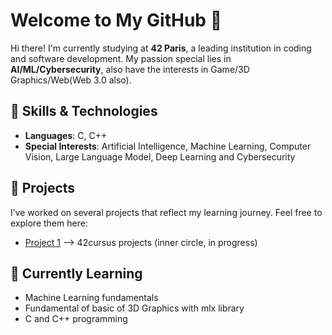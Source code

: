 # Welcome to My GitHub 👋

Hi there! I'm currently studying at **42 Paris**, a leading institution in coding and software development.
My passion special lies in **AI/ML/Cybersecurity**, also have the interests in Game/3D Graphics/Web(Web 3.0 also).

## 🔧 Skills & Technologies
- **Languages**: C, C++
- **Special Interests**: Artificial Intelligence, Machine Learning, Computer Vision, Large Language Model, Deep Learning and Cybersecurity

## 💼 Projects
I’ve worked on several projects that reflect my learning journey. Feel free to explore them here:
- [Project 1](https://github.com/Donghan5/42_Course) --> 42cursus projects (inner circle, in progress)

## 🌱 Currently Learning
- Machine Learning fundamentals
- Fundamental of basic of 3D Graphics with mlx library
- C and C++ programming


